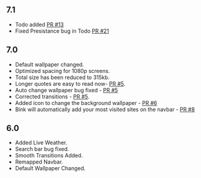 ## 7.1

- Todo added [PR #13](https://github.com/AmitGujar/Bink-Chrome-Extension/pull/13)
- Fixed Presistance bug in Todo [PR #21](https://github.com/AmitGujar/Bink-Chrome-Extension/pull/21)

## 7.0

- Default wallpaper changed.
- Optimized spacing for 1080p screens.
- Total size has been reduced to 315kb.
- Longer quotes are easy to read now- [PR #5](https://github.com/AmitGujar/Bink-Chrome-Extension/pull/5).
- Auto change wallpaper bug fixed - [PR #5](https://github.com/AmitGujar/Bink-Chrome-Extension/pull/5)
- Corrected transitions - [PR #5](https://github.com/AmitGujar/Bink-Chrome-Extension/pull/5).
- Added icon to change the background wallpaper - [PR #6](https://github.com/AmitGujar/Bink-Chrome-Extension/pull/6)
- Bink will automatically add your most visited sites on the navbar - [PR #8](https://github.com/AmitGujar/Bink-Chrome-Extension/pull/8)

## 6.0

- Added Live Weather.
- Search bar bug fixed.
- Smooth Transitions Added.
- Remapped Navbar.
- Default Wallpaper Changed.
